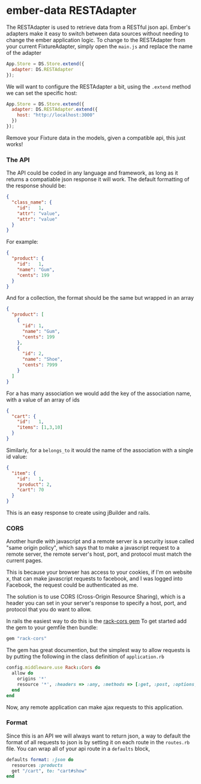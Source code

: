 # ember-data RESTAdapter

The RESTAdapter is used to retrieve data from a RESTful json api. Ember's adapters
make it easy to switch between data sources without needing to change the 
ember application logic. To change to the RESTAdapter from your current FixtureAdapter,
simply open the `main.js` and replace the name of the adapter

```js
App.Store = DS.Store.extend({
  adapter: DS.RESTAdapter
});
```

We will want to configure the RESTAdapter a bit, using the `.extend` method we can
set the specific host:

```js
App.Store = DS.Store.extend({
  adapter: DS.RESTAdapter.extend({
    host: "http://localhost:3000"
  })
});
```

Remove your Fixture data in the models, given a compatible api, this just works!

### The API

The API could be coded in any language and framework, as long as it returns a
compatiable json response it will work. The default formatting of the response
should be:

```json
{
  "class_name": {
    "id":   1,
    "attr": "value",
    "attr": "value"
  }
}
```

For example:

```json
{
  "product": {
    "id":   1,
    "name": "Gum",
    "cents": 199
  }
}
```

And for a collection, the format should be the same but wrapped in an array

```json
{
  "product": [
    {
      "id": 1,
      "name": "Gum",
      "cents": 199
    },
    {
      "id": 2,
      "name": "Shoe",
      "cents": 7999
    }
  ]
}
```

For a has many association we would add the key of the association name, with a
value of an array of ids

```json
{
  "cart": {
    "id":   1,
    "items": [1,3,10]
  }
}
```

Similarly, for a `belongs_to` it would the name of the association with a single id
value:

```json
{
  "item": {
    "id":   1,
    "product": 2,
    "cart": 70
  }
}
```

This is an easy response to create using jBuilder and rails. 

### CORS

Another hurdle with javascript and a remote server is a security issue called 
"same origin policy", which says that to make a javascript request to a remote
server, the remote server's host, port, and protocol must match the current pages.

This is because your browser has access to your cookies, if I'm on website x, that
can make javascript requests to facebook, and I was logged into Facebook, the request
could be authenticated as me.

The solution is to use CORS (Cross-Origin Resource Sharing), which is a header
you can set in your server's response to specify a host, port, and protocol that
you do want to allow.

In rails the easiest way to do this is the [rack-cors gem](https://github.com/cyu/rack-cors)
To get started add the gem to your gemfile then bundle:

```rb
gem "rack-cors"
```

The gem has great documention, but the simplest way to allow requests is by putting
the following in the class definition of `application.rb`

```rb
config.middleware.use Rack::Cors do
  allow do
    origins '*'
    resource '*', :headers => :any, :methods => [:get, :post, :options, :delete]
  end
end
```

Now, any remote application can make ajax requests to this application.

### Format

Since this is an API we will always want to return json, a way to default the format
of all requests to json is by setting it on each route in the `routes.rb` file.
You can wrap all of your api route in a `defaults` block,

```rb
defaults format: :json do
  resources :products
  get "/cart", to: "cart#show"
end
```

